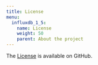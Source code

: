 ```yaml
---
title: License
menu:
  influxdb_1_5:
    name: License
    weight: 50
    parent: About the project
---
```


The [License](https://github.com/influxdata/influxdb/blob/master/LICENSE) is available on GitHub.
